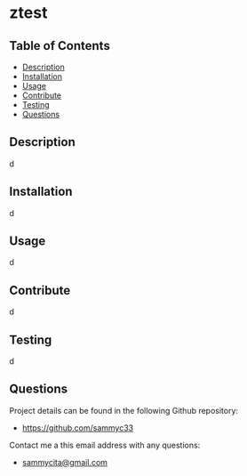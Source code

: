# ztest


  ## Table of Contents
  - [Description](#description)
  - [Installation](#installation)
  - [Usage](#usage)
  - [Contribute](#contribute)
  - [Testing](#testing)
  - [Questions](#questions)

  ## Description

  d

  ## Installation

  d

  ## Usage

  d

  ## Contribute

  d

  ## Testing

  d

  ## Questions
  
  Project details can be found in the following Github repository:
  - https://github.com/sammyc33
  
  Contact me a this email address with any questions: 
  - sammycita@gmail.com 
